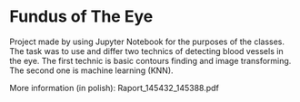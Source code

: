 # Fundus of The Eye
Project made by using Jupyter Notebook for the purposes of the classes. 
The task was to use and differ two technics of detecting blood vessels in the eye. The first technic is basic contours finding and image transforming.
The second one is machine learning (KNN).

More information (in polish): Raport_145432_145388.pdf

